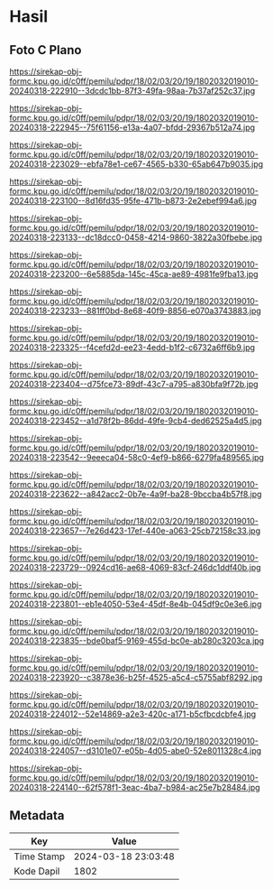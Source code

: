 # Hasil

## Foto C Plano

https://sirekap-obj-formc.kpu.go.id/c0ff/pemilu/pdpr/18/02/03/20/19/1802032019010-20240318-222910--3dcdc1bb-87f3-49fa-98aa-7b37af252c37.jpg

https://sirekap-obj-formc.kpu.go.id/c0ff/pemilu/pdpr/18/02/03/20/19/1802032019010-20240318-222945--75f61156-e13a-4a07-bfdd-29367b512a74.jpg

https://sirekap-obj-formc.kpu.go.id/c0ff/pemilu/pdpr/18/02/03/20/19/1802032019010-20240318-223029--ebfa78e1-ce67-4565-b330-65ab647b9035.jpg

https://sirekap-obj-formc.kpu.go.id/c0ff/pemilu/pdpr/18/02/03/20/19/1802032019010-20240318-223100--8d16fd35-95fe-471b-b873-2e2ebef994a6.jpg

https://sirekap-obj-formc.kpu.go.id/c0ff/pemilu/pdpr/18/02/03/20/19/1802032019010-20240318-223133--dc18dcc0-0458-4214-9860-3822a30fbebe.jpg

https://sirekap-obj-formc.kpu.go.id/c0ff/pemilu/pdpr/18/02/03/20/19/1802032019010-20240318-223200--6e5885da-145c-45ca-ae89-4981fe9fba13.jpg

https://sirekap-obj-formc.kpu.go.id/c0ff/pemilu/pdpr/18/02/03/20/19/1802032019010-20240318-223233--881ff0bd-8e68-40f9-8856-e070a3743883.jpg

https://sirekap-obj-formc.kpu.go.id/c0ff/pemilu/pdpr/18/02/03/20/19/1802032019010-20240318-223325--f4cefd2d-ee23-4edd-b1f2-c6732a6ff6b9.jpg

https://sirekap-obj-formc.kpu.go.id/c0ff/pemilu/pdpr/18/02/03/20/19/1802032019010-20240318-223404--d75fce73-89df-43c7-a795-a830bfa9f72b.jpg

https://sirekap-obj-formc.kpu.go.id/c0ff/pemilu/pdpr/18/02/03/20/19/1802032019010-20240318-223452--a1d78f2b-86dd-49fe-9cb4-ded62525a4d5.jpg

https://sirekap-obj-formc.kpu.go.id/c0ff/pemilu/pdpr/18/02/03/20/19/1802032019010-20240318-223542--9eeeca04-58c0-4ef9-b866-6279fa489565.jpg

https://sirekap-obj-formc.kpu.go.id/c0ff/pemilu/pdpr/18/02/03/20/19/1802032019010-20240318-223622--a842acc2-0b7e-4a9f-ba28-9bccba4b57f8.jpg

https://sirekap-obj-formc.kpu.go.id/c0ff/pemilu/pdpr/18/02/03/20/19/1802032019010-20240318-223657--7e26d423-17ef-440e-a063-25cb72158c33.jpg

https://sirekap-obj-formc.kpu.go.id/c0ff/pemilu/pdpr/18/02/03/20/19/1802032019010-20240318-223729--0924cd16-ae68-4069-83cf-246dc1ddf40b.jpg

https://sirekap-obj-formc.kpu.go.id/c0ff/pemilu/pdpr/18/02/03/20/19/1802032019010-20240318-223801--eb1e4050-53e4-45df-8e4b-045df9c0e3e6.jpg

https://sirekap-obj-formc.kpu.go.id/c0ff/pemilu/pdpr/18/02/03/20/19/1802032019010-20240318-223835--bde0baf5-9169-455d-bc0e-ab280c3203ca.jpg

https://sirekap-obj-formc.kpu.go.id/c0ff/pemilu/pdpr/18/02/03/20/19/1802032019010-20240318-223920--c3878e36-b25f-4525-a5c4-c5755abf8292.jpg

https://sirekap-obj-formc.kpu.go.id/c0ff/pemilu/pdpr/18/02/03/20/19/1802032019010-20240318-224012--52e14869-a2e3-420c-a171-b5cfbcdcbfe4.jpg

https://sirekap-obj-formc.kpu.go.id/c0ff/pemilu/pdpr/18/02/03/20/19/1802032019010-20240318-224057--d3101e07-e05b-4d05-abe0-52e8011328c4.jpg

https://sirekap-obj-formc.kpu.go.id/c0ff/pemilu/pdpr/18/02/03/20/19/1802032019010-20240318-224140--62f578f1-3eac-4ba7-b984-ac25e7b28484.jpg


## Metadata

| Key        | Value               |
| ---------- | ------------------- |
| Time Stamp | 2024-03-18 23:03:48 |
| Kode Dapil | 1802                |



